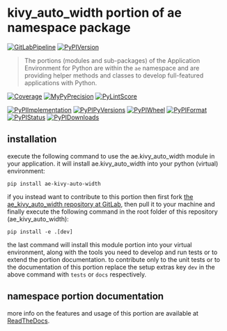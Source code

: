 <!--
  THIS FILE IS EXCLUSIVELY MAINTAINED IN THE NAMESPACE ROOT PACKAGE. CHANGES HAVE TO BE DONE THERE.
-->
# kivy_auto_width portion of ae namespace package

[![GitLabPipeline](https://img.shields.io/gitlab/pipeline/ae-group/ae_kivy_auto_width/master?logo=python)](
    https://gitlab.com/ae-group/ae_kivy_auto_width)
[![PyPIVersion](https://img.shields.io/pypi/v/ae_kivy_auto_width)](
    https://pypi.org/project/ae-kivy-auto-width/#history)

>The portions (modules and sub-packages) of the Application Environment for Python are within
the `ae` namespace and are providing helper methods and classes to develop
full-featured applications with Python.

[![Coverage](https://ae-group.gitlab.io/ae_kivy_auto_width/coverage.svg)](
    https://ae-group.gitlab.io/ae_kivy_auto_width/coverage/ae_kivy_auto_width_py.html)
[![MyPyPrecision](https://ae-group.gitlab.io/ae_kivy_auto_width/mypy.svg)](
    https://ae-group.gitlab.io/ae_kivy_auto_width/lineprecision.txt)
[![PyLintScore](https://ae-group.gitlab.io/ae_kivy_auto_width/pylint.svg)](
    https://ae-group.gitlab.io/ae_kivy_auto_width/pylint.log)

[![PyPIImplementation](https://img.shields.io/pypi/implementation/ae_kivy_auto_width)](
    https://pypi.org/project/ae-kivy-auto-width/)
[![PyPIPyVersions](https://img.shields.io/pypi/pyversions/ae_kivy_auto_width)](
    https://pypi.org/project/ae-kivy-auto-width/)
[![PyPIWheel](https://img.shields.io/pypi/wheel/ae_kivy_auto_width)](
    https://pypi.org/project/ae-kivy-auto-width/)
[![PyPIFormat](https://img.shields.io/pypi/format/ae_kivy_auto_width)](
    https://pypi.org/project/ae-kivy-auto-width/)
[![PyPIStatus](https://img.shields.io/pypi/status/ae_kivy_auto_width)](
    https://libraries.io/pypi/ae-kivy-auto-width)
[![PyPIDownloads](https://img.shields.io/pypi/dm/ae_kivy_auto_width)](
    https://pypi.org/project/ae-kivy-auto-width/#files)


## installation


execute the following command to use the ae.kivy_auto_width module in your
application. it will install ae.kivy_auto_width into your python (virtual) environment:
 
```shell script
pip install ae-kivy-auto-width
```

if you instead want to contribute to this portion then first fork
[the ae_kivy_auto_width repository at GitLab](https://gitlab.com/ae-group/ae_kivy_auto_width "ae.kivy_auto_width code repository"),
then pull it to your machine and finally execute the following command in the root folder
of this repository (ae_kivy_auto_width):

```shell script
pip install -e .[dev]
```

the last command will install this module portion into your virtual environment, along with
the tools you need to develop and run tests or to extend the portion documentation.
to contribute only to the unit tests or to the documentation of this portion replace
the setup extras key `dev` in the above command with `tests` or `docs` respectively.


## namespace portion documentation

more info on the features and usage of this portion are available at
[ReadTheDocs](https://ae.readthedocs.io/en/latest/_autosummary/ae.kivy_auto_width.html#module-ae.kivy_auto_width
"ae_kivy_auto_width documentation").

<!-- common files version 0.2.77 deployed version 0.2.16 (with 0.2.77)
     to https://gitlab.com/ae-group as ae_kivy_auto_width module as well as
     to https://ae-group.gitlab.io with CI check results as well as
     to https://pypi.org/project/ae-kivy-auto-width as namespace portion ae-kivy-auto-width.
-->
